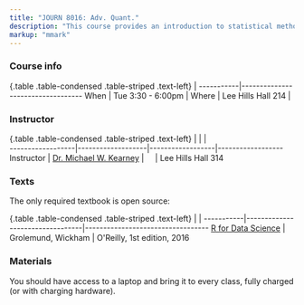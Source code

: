 ```yaml
---
title: "JOURN 8016: Adv. Quant."
description: "This course provides an introduction to statistical methods used in journalism/media-related social science research–analytical techniques include simple group comparisons, correlations, factor analysis, and linear models–and previews of several advanced statistical models and tools from data science. An introduction to R, an open source [and free] statistical computing environment used in the examples and assignments in this course, will also be provided."
markup: "mmark"
---
```



### Course info

{.table .table-condensed .table-striped .text-left}
 <span></span>     | <span></span>
-----------|----------------------------------
When       |  Tue 3:30 - 6:00pm        |
Where      | Lee Hills Hall 214  |   

### Instructor
{.table .table-condensed .table-striped .text-left}
<span></span>     | <span></span>     | <span></span>    | <span></span>         
------------------|-------------------|------------------|------------------
Instructor        | [Dr. Michael W. Kearney](https://mikewk.com/) | <a href="mailto:kearneymw@missouri.edu" title="email"><i class="fa fa-envelope"></i></a> &nbsp; <a href="https://github.com/mkearney" title="GitHub"><i class="fa fa-github"></i></a> &nbsp; <a href="https://twitter.com/kearneymw" title="Twitter"><i class="fa fa-twitter"></i></a> | Lee Hills Hall 314

### Texts

The only required textbook is open source:

{.table .table-condensed .table-striped .text-left}
 <span></span>     | <span></span> | <span></span> 
-----------|---------------------------------|----------------------------------
[R for Data Science](http://r4ds.had.co.nz/) | Grolemund, Wickham | O'Reilly, 1st edition, 2016

### Materials

You should have access to a laptop and bring it to every class, fully charged (or with charging hardware).
